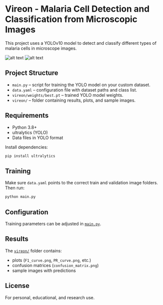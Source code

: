# Vireon - Malaria Cell Detection and Classification from Microscopic Images

This project uses a YOLOv10 model to detect and classify different types of malaria cells in microscope images.

![alt text](image.png)
![alt text](image-1.png)

## Project Structure

- `main.py` – script for training the YOLO model on your custom dataset.
- `data.yaml` – configuration file with dataset paths and class list.
- `vireon/weights/best.pt` – trained YOLO model weights.
- `vireon/` – folder containing results, plots, and sample images.

## Requirements

- Python 3.8+
- ultralytics (YOLO)
- Data files in YOLO format

Install dependencies:
```sh
pip install ultralytics
```

## Training

Make sure `data.yaml` points to the correct train and validation image folders. Then run:

```sh
python main.py
```

## Configuration

Training parameters can be adjusted in [`main.py`](main.py).

## Results

The [`vireon/`](vireon/) folder contains:
- plots (`F1_curve.png`, `PR_curve.png`, etc.)
- confusion matrices (`confusion_matrix.png`)
- sample images with predictions

## License

For personal, educational, and research use.
